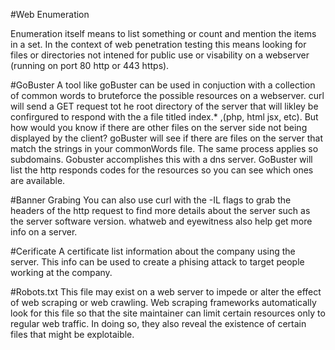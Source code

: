 #Web Enumeration

Enumeration itself means to list something or count and mention the items in a set. In the context of web penetration testing this means looking for files or directories not intened for public use or visability on a webserver (running on port 80 http or 443 https). 


#GoBuster
A tool like goBuster can be used in conjuction with a collection of common words to bruteforce the possible resources on a webserver. curl <ip address> will send a GET request tot he root directory of the server that will likley be confirgured to respond with the a file titled index.* ,(php, html jsx, etc). But how would you know if there are other files on the server side not being displayed by the client? goBuster will see if there are files on the server that match the strings in your commonWords file. The same process applies so subdomains. Gobuster accomplishes this with a dns server. GoBuster will list the http responds codes for the resources so you can see which ones are available.


#Banner Grabing
You can also use curl with the -IL flags to grab the headers of the http request to find more details about the server such as the server software version. whatweb and eyewitness also help get more info on a server.

#Cerificate
A certificate list information about the company using the server. This info can be used to create a phising attack to target people working at the company.

#Robots.txt
This file may exist on a web server to impede or alter the effect of web scraping or web crawling. Web scraping frameworks automatically look for this file so that the site maintainer can limit certain resources only to regular web traffic. In doing so, they also reveal the existence of certain files that might be explotaible. 

 

 
